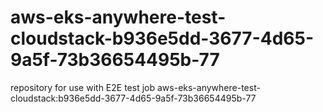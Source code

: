 # aws-eks-anywhere-test-cloudstack-b936e5dd-3677-4d65-9a5f-73b36654495b-77
repository for use with E2E test job aws-eks-anywhere-test-cloudstack:b936e5dd-3677-4d65-9a5f-73b36654495b-77
